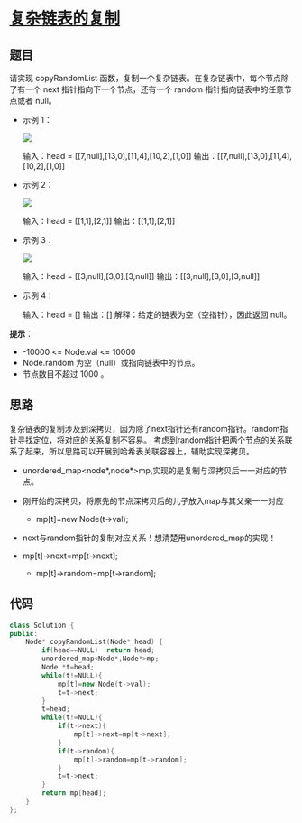 # [复杂链表的复制](https://leetcode-cn.com/problems/fu-za-lian-biao-de-fu-zhi-lcof/)

## 题目

请实现 copyRandomList 函数，复制一个复杂链表。在复杂链表中，每个节点除了有一个 next 指针指向下一个节点，还有一个 random 指针指向链表中的任意节点或者 null。 

- 示例 1：

  ![](https://assets.leetcode-cn.com/aliyun-lc-upload/uploads/2020/01/09/e1.png)

  输入：head = [[7,null],[13,0],[11,4],[10,2],[1,0]]
  输出：[[7,null],[13,0],[11,4],[10,2],[1,0]]

- 示例 2：

  ![](https://assets.leetcode-cn.com/aliyun-lc-upload/uploads/2020/01/09/e2.png)

  输入：head = [[1,1],[2,1]]
  输出：[[1,1],[2,1]]

- 示例 3：

  ![](https://assets.leetcode-cn.com/aliyun-lc-upload/uploads/2020/01/09/e3.png)

  输入：head = [[3,null],[3,0],[3,null]]
  输出：[[3,null],[3,0],[3,null]]

- 示例 4：

  输入：head = []
  输出：[]
  解释：给定的链表为空（空指针），因此返回 null。

**提示**：

- -10000 <= Node.val <= 10000
- Node.random 为空（null）或指向链表中的节点。
- 节点数目不超过 1000 。

## 思路

复杂链表的复制涉及到深拷贝，因为除了next指针还有random指针。random指针寻找定位，将对应的关系复制不容易。
考虑到random指针把两个节点的关系联系了起来，所以思路可以开展到哈希表关联容器上，辅助实现深拷贝。

- unordered_map<node*,node*>mp,实现的是复制与深拷贝后一一对应的节点。
- 刚开始的深拷贝，将原先的节点深拷贝后的儿子放入map与其父亲一一对应
  - mp[t]=new Node(t->val);

- next与random指针的复制对应关系！想清楚用unordered_map的实现！
- mp[t]->next=mp[t->next];
  - mp[t]->random=mp[t->random];

## 代码

```C++
class Solution {
public:
    Node* copyRandomList(Node* head) {
        if(head==NULL)  return head;
        unordered_map<Node*,Node*>mp;
        Node *t=head;
        while(t!=NULL){
            mp[t]=new Node(t->val);
            t=t->next;
        }
        t=head;
        while(t!=NULL){
            if(t->next){
                mp[t]->next=mp[t->next];
            }
            if(t->random){
                mp[t]->random=mp[t->random];
            }
            t=t->next;
        }
        return mp[head];
    }
};
```

